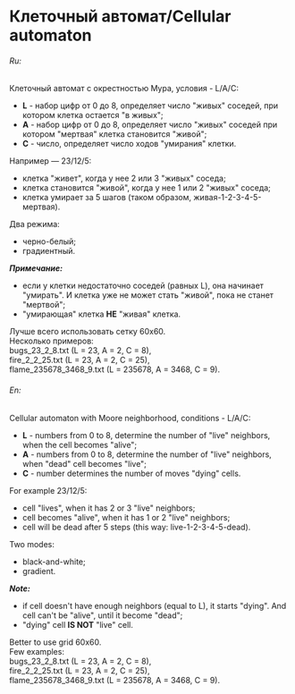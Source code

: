 Клеточный автомат/Cellular automaton
==================
<h6><i>Ru:</i></h6>
Клеточный автомат с окрестностью Мура, условия - L/A/C:
<ul>
  <li><b>L</b> - набор цифр от 0 до 8, определяет число "живых" соседей, при котором клетка остается "в живых";</li>
  <li><b>A</b> - набор цифр от 0 до 8, определяет число "живых" соседей при котором "мертвая" клетка становится "живой";</li>
  <li><b>C</b> - число, определяет число ходов "умирания" клетки.</li>
</ul>

Например — 23/12/5:
<ul>
  <li>клетка "живет", когда у нее 2 или 3 "живых" соседа;</li>
  <li>клетка становится "живой", когда у нее 1 или 2 "живых" соседа;</li>
  <li>клетка умирает за 5 шагов (таком образом, живая-1-2-3-4-5-мертвая).</li>
</ul>
Два режима:
<ul>
  <li>черно-белый;</li>
  <li>градиентный.</li>
</ul>
<i><b>Примечание:</b></i> 
<ul>
  <li>если у клетки недостаточно соседей (равных L), она начинает "умирать". И клетка уже не может стать "живой", пока не станет "мертвой";</li>
  <li>"умирающая" клетка <b>НЕ</b> "живая" клетка.</li>
</ul>

Лучше всего использовать сетку 60х60.<br> 
Несколько примеров: <br> bugs_23_2_8.txt (L = 23, A = 2, C = 8), <br> fire_2_2_25.txt (L = 23, A = 2, C = 25), <br> flame_235678_3468_9.txt (L = 235678, A = 3468, C = 9).

<h6><i>En:</i></h6>
Cellular automaton with Moore neighborhood, conditions - L/A/C:
<ul>
  <li><b>L</b> - numbers from 0 to 8, determine the number of "live" neighbors, when the cell becomes "alive";</li>
  <li><b>A</b> - numbers from 0 to 8, determine the number of "live" neighbors, when "dead" cell becomes "live";</li>
  <li><b>C</b> - number determines the number of moves "dying" cells.</li>
</ul>
For example 23/12/5:
<ul>
  <li>cell "lives", when it has 2 or 3 "live" neighbors;</li>
  <li>cell becomes "alive", when it has 1 or 2 "live" neighbors;</li>
  <li>cell will be dead after 5 steps (this way: live-1-2-3-4-5-dead).</li>
</ul>
Two modes:
<ul>
  <li>black-and-white;</li>
  <li>gradient.</li>
</ul>
<i><b>Note:</b></i> 
<ul>
  <li>if cell doesn't have enough neighbors (equal to L), it starts "dying". And cell can't be "alive", until it become "dead";</li>
  <li>"dying" cell <b>IS NOT</b> "live" cell.</li>
</ul>

Better to use grid 60x60.<br> 
Few examples:<br>  bugs_23_2_8.txt (L = 23, A = 2, C = 8), <br> fire_2_2_25.txt (L = 23, A = 2, C = 25), <br> flame_235678_3468_9.txt (L = 235678, A = 3468, C = 9).
